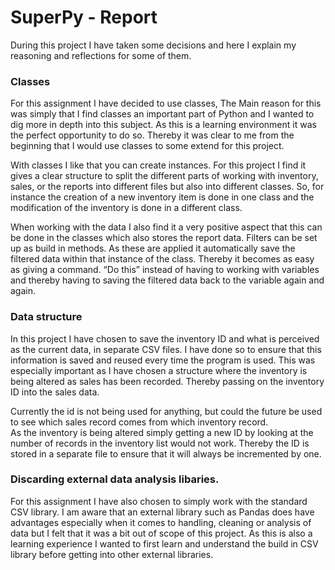 # SuperPy - Report

During this project I have taken some decisions and here I explain my reasoning and reflections for some of them.

### Classes

For this assignment I have decided to use classes, The Main reason for this was simply that I find classes an important part of Python and I wanted to dig more in depth into this subject. As this is a learning environment it was the perfect opportunity to do so. Thereby it was clear to me from the beginning that I would use classes to some extend for this project.

With classes I like that you can create instances. For this project I find it gives a clear structure to split the different parts of working with inventory, sales, or the reports into different files but also into different classes. So, for instance the creation of a new inventory item is done in one class and the modification of the inventory is done in a different class.

When working with the data I also find it a very positive aspect that this can be done in the classes which also stores the report data. Filters can be set up as build in methods. As these are applied it automatically save the filtered data within that instance of the class. Thereby it becomes as easy as giving a command. “Do this” instead of having to working with variables and thereby having to saving the filtered data back to the variable again and again.

### Data structure

In this project I have chosen to save the inventory ID and what is perceived as the current data, in separate CSV files. I have done so to ensure that this information is saved and reused every time the program is used. This was especially important as I have chosen a structure where the inventory is being altered as sales has been recorded. Thereby passing on the inventory ID into the sales data.

Currently the id is not being used for anything, but could the future be used to see which sales record comes from which inventory record.  
As the inventory is being altered simply getting a new ID by looking at the number of records in the inventory list would not work. Thereby the ID is stored in a separate file to ensure that it will always be incremented by one.

### Discarding external data analysis libaries.

For this assignment I have also chosen to simply work with the standard CSV library. I am aware that an external library such as Pandas does have advantages especially when it comes to handling, cleaning or analysis of data but I felt that it was a bit out of scope of this project. As this is also a learning experience I wanted to first learn and understand the build in CSV library before getting into other external libraries.
